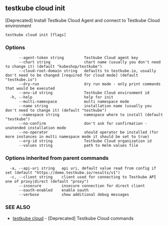 ## testkube cloud init

[Deprecated] Install Testkube Cloud Agent and connect to Testkube Cloud environment

```
testkube cloud init [flags]
```

### Options

```
      --agent-token string         Testkube Cloud agent key
      --chart string               chart name (usually you don't need to change it) (default "kubeshop/testkube")
      --cloud-root-domain string   defaults to testkube.io, usually don't need to be changed [required for cloud mode] (default "testkube.io")
      --dry-run                    dry run mode - only print commands that would be executed
      --env-id string              Testkube Cloud environment id
  -h, --help                       help for init
      --multi-namespace            multi namespace mode
      --name string                installation name (usually you don't need to change it) (default "testkube")
      --namespace string           namespace where to install (default "testkube")
      --no-confirm                 don't ask for confirmation - unatended installation mode
      --no-operator                should operator be installed (for more instances in multi namespace mode it should be set to true)
      --org-id string              Testkube Cloud organization id
      --values string              path to Helm values file
```

### Options inherited from parent commands

```
  -a, --api-uri string   api uri, default value read from config if set (default "https://demo.testkube.io/results/v1")
  -c, --client string    client used for connecting to Testkube API one of proxy|direct (default "proxy")
      --insecure         insecure connection for direct client
      --oauth-enabled    enable oauth
      --verbose          show additional debug messages
```

### SEE ALSO

* [testkube cloud](testkube_cloud.md)	 - [Deprecated] Testkube Cloud commands

